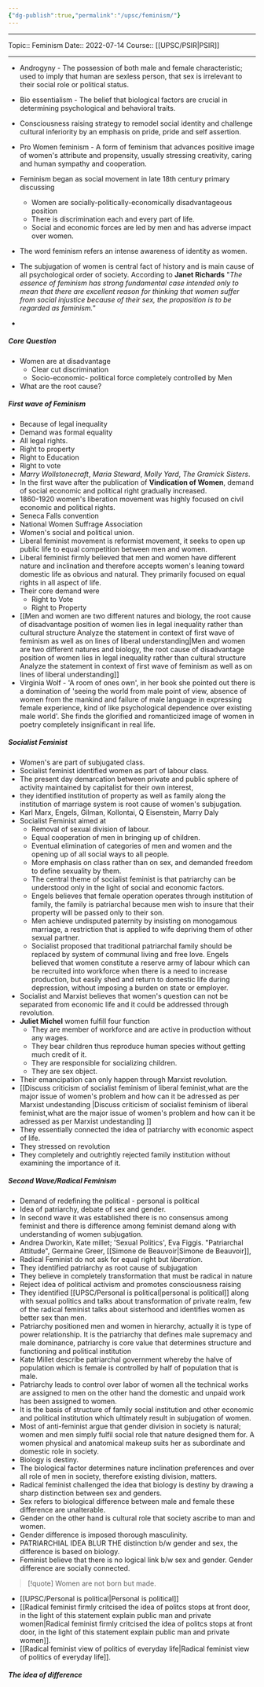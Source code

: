 ```yaml
---
{"dg-publish":true,"permalink":"/upsc/feminism/"}
---
```


----
Topic:: Feminism
Date:: 2022-07-14
Course:: [[UPSC/PSIR\|PSIR]] 

----
- Androgyny - The possession of both male and female characteristic; used to imply that human are sexless person, that sex is irrelevant to their social role or political status. 
- Bio essentialism - The belief that biological factors are crucial in determining psychological and behavioral traits. 
- Consciousness raising strategy to remodel social identity and challenge cultural inferiority by an emphasis on pride, pride and self assertion. 
- Pro Women feminism - A form of feminism that advances positive image of women's attribute and propensity, usually stressing creativity, caring and human sympathy and cooperation. 


- Feminism began as social movement in late 18th century primary discussing 
	- Women are socially-politically-economically disadvantageous position 
	- There is discrimination each and every part of life. 
	- Social and economic forces are led by men and has adverse impact over women. 
- The word feminism refers an intense awareness of identity as women. 
- The subjugation of women is central fact of history and is main cause of all psychological order of society. According to **Janet Richards** "*The essence of feminism has strong fundamental case intended only to mean that there are excellent reason for thinking that women suffer from social injustice because of their sex, the proposition is to be regarded as feminism."*
- 

##### Core Question 
- Women are at disadvantage
	- Clear cut discrimination 
	- Socio-economic- political force completely controlled by Men 
- What are the root cause? 

##### First wave of Feminism  
- Because of legal inequality 
- Demand was formal equality 
- All legal rights. 
- Right to property 
- Right to Education 
- Right to vote
- *Marry Wollstonecraft*, *Maria Steward*, *Molly Yard*, *The Gramick Sisters*.
- In the first wave after the publication of **Vindication of Women**, demand of social economic and political right gradually increased. 
- 1860-1920 women's liberation movement was highly focused on civil economic and political rights. 
- Seneca Falls convention 
- National Women Suffrage Association 
- Women's social and political union. 
- Liberal feminist movement is reformist movement, it seeks to open up public life to equal competition between men and women. 
- Liberal feminist firmly believed that men and women have different nature and inclination and therefore accepts women's leaning toward domestic life as obvious and natural. They primarily focused on equal rights in all aspect of life. 
- Their core demand were
	- Right to Vote 
	- Right to Property 
- [[Men and women are two different natures and biology, the root cause of disadvantage position of women lies in legal inequality rather than cultural structure Analyze the statement in context of first wave of feminism as well as on lines of liberal understanding\|Men and women are two different natures and biology, the root cause of disadvantage position of women lies in legal inequality rather than cultural structure Analyze the statement in context of first wave of feminism as well as on lines of liberal understanding]]
- Virginia Wolf - 'A room of ones own', in her book she pointed out there is a domination of 'seeing the world from male point of view, absence of women from the mankind and failure of male language in expressing female experience, kind of like psychological dependence over existing male world'. She finds the glorified and romanticized image of women in poetry completely insignificant in real life. 

##### Socialist Feminist 
- Women's are part of subjugated class.  
- Socialist feminist identified women as part of labour class.
- The present day demarcation between private and public sphere of activity maintained by capitalist for their own interest, 
- they identified institution of property as well as family along the institution of marriage system is root cause of women's subjugation. 
- Karl Marx, Engels, Gilman, Kollontai, Q Eisenstein, Marry Daly
- Socialist Feminist aimed at 
	- Removal of sexual division of labour. 
	- Equal cooperation  of men in bringing up of children. 
	- Eventual elimination of categories of men and women and the opening up of all social ways to all people.
	- More emphasis on class rather than on sex, and demanded freedom to define  sexuality by them.
	- The central theme of socialist feminist is that patriarchy can be understood only in the light of social and economic factors.
	- Engels believes that female operation operates through institution of family, the family is patriarchal because men wish to insure that their property will be passed only to their son. 
	- Men achieve undisputed paternity by insisting on monogamous marriage, a restriction that is applied to wife depriving them of other sexual partner.
	- Socialist proposed that traditional patriarchal family should be replaced by system of communal living and free love. Engels believed that women constitute a reserve army of labour which can be recruited into workforce when there is a need to increase production, but easily shed and return to domestic life during depression, without imposing a burden on state or employer. 
- Socialist and Marxist believes that women's question can not be separated from economic life and it could be addressed through revolution. 
- **Juliet Michel** women fulfill four function
	- They are member of workforce and are active in production without any wages. 
	- They bear children thus reproduce human species without getting much credit of it. 
	- They are responsible for socializing children. 
	- They are sex object. 
- Their emancipation can only happen through Marxist revolution.
- [[Discuss criticism of socialist feminism of liberal feminist,what are the major issue of women's problem and how can it be adressed as per Marxist undestanding \|Discuss criticism of socialist feminism of liberal feminist,what are the major issue of women's problem and how can it be adressed as per Marxist undestanding ]]
- They essentially connected the idea of patriarchy with economic aspect of life. 
- They stressed on revolution
- They completely and outrightly rejected family institution without examining the importance of it. 

##### Second Wave/Radical Feminism 
- Demand of redefining the political - personal is political 
- Idea of patriarchy, debate of sex and gender. 
- In second wave it was established there is  no consensus among feminist and there is difference among feminist demand along with understanding of women subjugation. 
- Andrea Dworkin, Kate millet; 'Sexual Politics', Eva Figgis. "Patriarchal Attitude", Germaine Greer, [[Simone de Beauvoir\|Simone de Beauvoir]], 
- Radical Feminist do not ask for equal right but *liberation*. 
- They identified patriarchy as root cause of subjugation
- They believe in completely transformation that must be radical in nature
- Reject idea of political activism and promotes consciousness raising 
- They identified [[UPSC/Personal is political\|personal is political]] along with sexual politics and talks about transformation of private realm, few of the radical feminist talks about sisterhood and identifies women as better sex than men. 
-  Patriarchy positioned men and women in hierarchy, actually it is type of power relationship. It is the patriarchy that defines male supremacy and male dominance, patriarchy is core value that determines structure and functioning and political institution 
- Kate Millet describe patriarchal government whereby the halve of population which is female is controlled by half of population that is male. 
- Patriarchy leads to control over labor of women all the technical works are assigned to men on the other hand the domestic and unpaid work has been assigned to women. 
- It is the basis of structure of family social institution and other economic and political institution which ultimately result in subjugation of women. 
- Most of anti-feminist argue that gender division in society is natural; women and men simply fulfil social role that nature designed them for. A women physical and anatomical makeup suits her as subordinate and domestic role in society. 
- Biology is destiny. 
- The biological factor determines nature inclination preferences and over all role of men in society, therefore existing division, matters.
- Radical feminist challenged the idea that biology is destiny by drawing a sharp distinction between sex and genders. 
- Sex refers to biological difference between male and female these difference are unalterable. 
- Gender on the other hand is cultural role that society ascribe to man and women. 
- Gender difference is imposed thorough masculinity.
- PATRIARCHIAL IDEA BLUR THE distinction b/w gender and sex, the difference is based on biology. 
- Feminist believe that there is no logical link b/w sex and gender. Gender difference are socially connected. 

>[!quote] Women are not born but made. 

- [[UPSC/Personal is political\|Personal is political]]
- [[Radical feminist firmly critcised the idea of politcs stops at front door, in the light of this statement explain public man and private women\|Radical feminist firmly critcised the idea of politcs stops at front door, in the light of this statement explain public man and private women]]. 
- [[Radical feminist view of politics of everyday life\|Radical feminist view of politics of everyday life]]. 

##### The idea of difference 